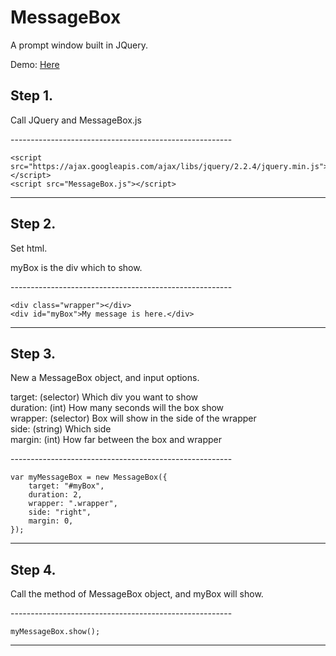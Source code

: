 # MessageBox
A prompt window built in JQuery.


Demo: <a href='https://www2.cs.ccu.edu.tw/~ltc98u/MessageBox/'>Here</a>


<h2>Step 1.</h2>
<p>Call JQuery and MessageBox.js</p>
-------------------------------------------------------

    <script src="https://ajax.googleapis.com/ajax/libs/jquery/2.2.4/jquery.min.js"></script>
    <script src="MessageBox.js"></script>
	
-------------------------------------------------------


<h2>Step 2.</h2>
<p>Set html.</p>
<p>myBox is the div which to show.</p>
-------------------------------------------------------

    <div class="wrapper"></div>
    <div id="myBox">My message is here.</div>
	
-------------------------------------------------------


<h2>Step 3.</h2>
<p>New a MessageBox object, and input options.</p>
<p>
target: (selector) Which div you want to show <br />
duration: (int) How many seconds will the box show <br />
wrapper: (selector) Box will show in the side of the wrapper <br />
side: (string) Which side <br />
margin: (int) How far between the box and wrapper <br />
</p>
-------------------------------------------------------

    var myMessageBox = new MessageBox({
        target: "#myBox",
        duration: 2,
        wrapper: ".wrapper",
        side: "right",
        margin: 0,
    });
	
-------------------------------------------------------


<h2>Step 4.</h2>
<p>Call the method of MessageBox object, and myBox will show.</p>
-------------------------------------------------------

    myMessageBox.show();
	
-------------------------------------------------------

